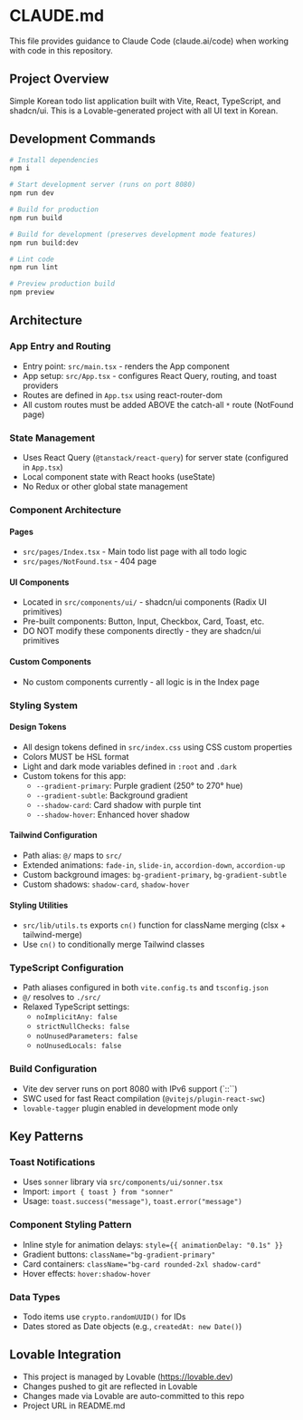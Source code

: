 # CLAUDE.md

This file provides guidance to Claude Code (claude.ai/code) when working with code in this repository.

## Project Overview

Simple Korean todo list application built with Vite, React, TypeScript, and shadcn/ui. This is a Lovable-generated project with all UI text in Korean.

## Development Commands

```bash
# Install dependencies
npm i

# Start development server (runs on port 8080)
npm run dev

# Build for production
npm run build

# Build for development (preserves development mode features)
npm run build:dev

# Lint code
npm run lint

# Preview production build
npm preview
```

## Architecture

### App Entry and Routing

- Entry point: `src/main.tsx` - renders the App component
- App setup: `src/App.tsx` - configures React Query, routing, and toast providers
- Routes are defined in `App.tsx` using react-router-dom
- All custom routes must be added ABOVE the catch-all `*` route (NotFound page)

### State Management

- Uses React Query (`@tanstack/react-query`) for server state (configured in `App.tsx`)
- Local component state with React hooks (useState)
- No Redux or other global state management

### Component Architecture

#### Pages
- `src/pages/Index.tsx` - Main todo list page with all todo logic
- `src/pages/NotFound.tsx` - 404 page

#### UI Components
- Located in `src/components/ui/` - shadcn/ui components (Radix UI primitives)
- Pre-built components: Button, Input, Checkbox, Card, Toast, etc.
- DO NOT modify these components directly - they are shadcn/ui primitives

#### Custom Components
- No custom components currently - all logic is in the Index page

### Styling System

#### Design Tokens
- All design tokens defined in `src/index.css` using CSS custom properties
- Colors MUST be HSL format
- Light and dark mode variables defined in `:root` and `.dark`
- Custom tokens for this app:
  - `--gradient-primary`: Purple gradient (250° to 270° hue)
  - `--gradient-subtle`: Background gradient
  - `--shadow-card`: Card shadow with purple tint
  - `--shadow-hover`: Enhanced hover shadow

#### Tailwind Configuration
- Path alias: `@/` maps to `src/`
- Extended animations: `fade-in`, `slide-in`, `accordion-down`, `accordion-up`
- Custom background images: `bg-gradient-primary`, `bg-gradient-subtle`
- Custom shadows: `shadow-card`, `shadow-hover`

#### Styling Utilities
- `src/lib/utils.ts` exports `cn()` function for className merging (clsx + tailwind-merge)
- Use `cn()` to conditionally merge Tailwind classes

### TypeScript Configuration

- Path aliases configured in both `vite.config.ts` and `tsconfig.json`
- `@/` resolves to `./src/`
- Relaxed TypeScript settings:
  - `noImplicitAny: false`
  - `strictNullChecks: false`
  - `noUnusedParameters: false`
  - `noUnusedLocals: false`

### Build Configuration

- Vite dev server runs on port 8080 with IPv6 support (`::``)
- SWC used for fast React compilation (`@vitejs/plugin-react-swc`)
- `lovable-tagger` plugin enabled in development mode only

## Key Patterns

### Toast Notifications
- Uses `sonner` library via `src/components/ui/sonner.tsx`
- Import: `import { toast } from "sonner"`
- Usage: `toast.success("message")`, `toast.error("message")`

### Component Styling Pattern
- Inline style for animation delays: `style={{ animationDelay: "0.1s" }}`
- Gradient buttons: `className="bg-gradient-primary"`
- Card containers: `className="bg-card rounded-2xl shadow-card"`
- Hover effects: `hover:shadow-hover`

### Data Types
- Todo items use `crypto.randomUUID()` for IDs
- Dates stored as Date objects (e.g., `createdAt: new Date()`)

## Lovable Integration

- This project is managed by Lovable (https://lovable.dev)
- Changes pushed to git are reflected in Lovable
- Changes made via Lovable are auto-committed to this repo
- Project URL in README.md
